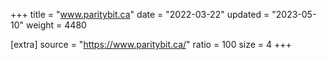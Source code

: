 +++
title = "www.paritybit.ca"
date = "2022-03-22"
updated = "2023-05-10"
weight = 4480

[extra]
source = "https://www.paritybit.ca/"
ratio = 100
size = 4
+++
